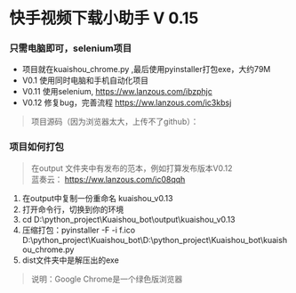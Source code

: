 # 快手视频下载小助手 V 0.15
### 只需电脑即可，selenium项目  

 * 项目就在kuaishou_chrome.py ,最后使用pyinstaller打包exe，大约79M
 * V0.1  使用同时电脑和手机自动化项目 
 * V0.11 使用selenium,  https://ww.lanzous.com/ibzphjc  
 * V0.12 修复bug，完善流程   https://ww.lanzous.com/ic3kbsj    

>项目源码（因为浏览器太大，上传不了github）：  


### 项目如何打包 
> 在output 文件夹中有发布的范本，例如打算发布版本V0.12  
> 蓝奏云： https://ww.lanzous.com/ic08qqh

1. 在output中复制一份重命名 kuaishou_v0.13  
2. 打开命令行，切换到你的环境
3. cd D:\python_project\Kuaishou_bot\output\kuaishou_v0.13 
4. 压缩打包：pyinstaller -F -i f.ico D:\python_project\Kuaishou_bot\D:\python_project\Kuaishou_bot\kuaishou_chrome.py
5. dist文件夹中是解压出的exe  
> 说明：Google Chrome是一个绿色版浏览器  

